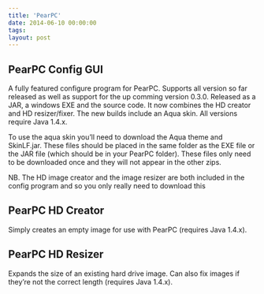 ```yaml
---
title: 'PearPC'
date: 2014-06-10 00:00:00 
tags: 
layout: post
---
```

## PearPC Config GUI

A fully featured configure program for PearPC. Supports all version so far released as well as support for the up comming version 0.3.0. Released as a JAR, a windows EXE and the source code. It now combines the HD creator and HD resizer/fixer. The new builds include an Aqua skin. All versions require Java 1.4.x.

To use the aqua skin you’ll need to download the Aqua theme and SkinLF.jar. These files should be placed in the same folder as the EXE file or the JAR file (which should be in your PearPC folder). These files only need to be downloaded once and they will not appear in the other zips.

NB. The HD image creator and the image resizer are both included in the config program and so you only really need to download this

## PearPC HD Creator

Simply creates an empty image for use with PearPC (requires Java 1.4.x).

## PearPC HD Resizer

Expands the size of an existing hard drive image. Can also fix images if they’re not the correct length (requires Java 1.4.x).


